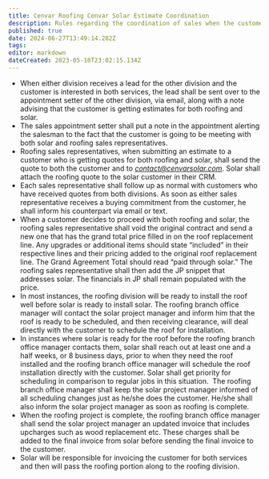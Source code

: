 ```yaml
---
title: Cenvar Roofing Cenvar Solar Estimate Coordination
description: Rules regarding the coordination of sales when the customer requests both roofing and solar at the same time
published: true
date: 2024-06-27T13:49:14.282Z
tags: 
editor: markdown
dateCreated: 2023-05-10T23:02:15.134Z
---
```


- When either division receives a lead for the other division and the customer is interested in both services, the lead shall be sent over to the appointment setter of the other division, via email, along with a note advising that the customer is getting estimates for both roofing and solar.
- The sales appointment setter shall put a note in the appointment alerting the salesman to the fact that the customer is going to be meeting with both solar and roofing sales representatives.
- Roofing sales representatives, when submitting an estimate to a customer who is getting quotes for both roofing and solar, shall send the quote to both the customer and to [_contact@cenvarsolar.com_](mailto:contact@cenvarsolar.com). Solar shall attach the roofing quote to the solar customer in their CRM.
- Each sales representative shall follow up as normal with customers who have received quotes from both divisions. As soon as either sales representative receives a buying commitment from the customer, he shall inform his counterpart via email or text.
- When a customer decides to proceed with both roofing and solar, the roofing sales representative shall void the original contract and send a new one that has the grand total price filled in on the roof replacement line. Any upgrades or additional items should state “included” in their respective lines and their pricing added to the original roof replacement line. The Grand Agreement Total should read “paid through solar.” The roofing sales representative shall then add the JP snippet that addresses solar.  The financials in JP shall remain populated with the price.
- In most instances, the roofing division will be ready to install the roof well before solar is ready to install solar. The roofing branch office manager will contact the solar project manager and inform him that the roof is ready to be scheduled, and then receiving clearance, will deal directly with the customer to schedule the roof for installation.
- In instances where solar is ready for the roof before the roofing branch office manager contacts them, solar shall reach out at least one and a half weeks, or 8 business days, prior to when they need the roof installed and the roofing branch office manager will schedule the roof installation directly with the customer. Solar shall get priority for scheduling in comparison to regular jobs in this situation.  The roofing branch office manager shall keep the solar project manager informed of all scheduling changes just as he/she does the customer. He/she shall also inform the solar project manager as soon as roofing is complete.
- When the roofing project is complete, the roofing branch office manager shall send the solar project manager an updated invoice that includes upcharges such as wood replacement etc. These charges shall be added to the final invoice from solar before sending the final invoice to the customer.
- Solar will be responsible for invoicing the customer for both services and then will pass the roofing portion along to the roofing division.
